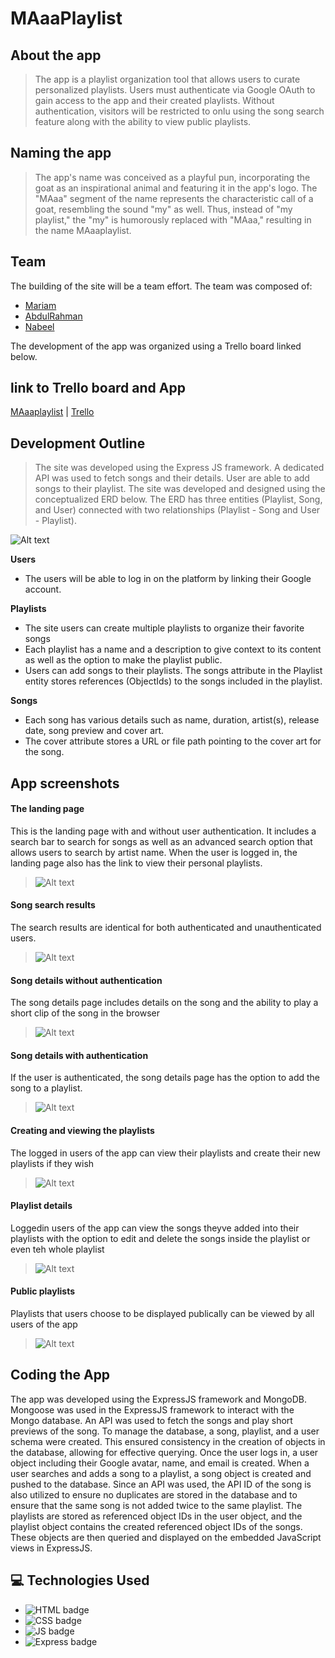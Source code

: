 # MAaaPlaylist

## About the app
> The app is a playlist organization tool that allows users to curate personalized playlists. Users must authenticate via Google OAuth to gain access to the app and their created playlists. Without authentication, visitors will be restricted to onlu using the song search feature along with the ability to view public playlists.

## Naming the app
> The app's name was conceived as a playful pun, incorporating the goat as an inspirational animal and featuring it in the app's logo. The "MAaa" segment of the name represents the characteristic call of a goat, resembling the sound "my" as well. Thus, instead of "my playlist," the "my" is humorously replaced with "MAaa," resulting in the name MAaaplaylist.

## Team

The building of the site will be a team effort. The team was composed of:

- [Mariam](https://github.com/MariamBaloch)
- [AbdulRahman](https://github.com/aboodabdo347)
- [Nabeel](https://github.com/nabeelmaklai)

The development of the app was organized using a Trello board linked below. 

## link to Trello board and App

[MAaaplaylist](https://maaaplaylist.fly.dev/) | [Trello](https://trello.com/b/nfH5tSJv/playlist-app)

## Development Outline

> The site was developed using the Express JS framework. A dedicated API was used to fetch songs and their details. User are able to add songs to their playlist. The site was developed and designed using the conceptualized ERD below. The ERD has three entities (Playlist, Song, and User) connected with two relationships (Playlist - Song and User - Playlist).

![Alt text](images/updated-erd.png)

**Users**

- The users will be able to log in on the platform by linking their Google account.

**Playlists**

- The site users can create multiple playlists to organize their favorite songs
- Each playlist has a name and a description to give context to its content as well as the option to make the playlist public.
- Users can add songs to their playlists. The songs attribute in the Playlist entity stores references (ObjectIds) to the songs included in the playlist.

**Songs**

- Each song has various details such as name, duration, artist(s), release date, song preview and cover art.
- The cover attribute stores a URL or file path pointing to the cover art for the song.

## App screenshots

#### **The landing page**

This is the landing page with and without user authentication. It includes a search bar to search for songs as well as an advanced search option that allows users to search by artist name. When the user is logged in, the landing page also has the link to view their personal playlists. 

> ![Alt text](app-images/homepage.png)

#### Song search results 

The search results are identical for both authenticated and unauthenticated users.

> ![Alt text](app-images/Search-results.png)

#### Song details without authentication

The song details page includes details on the song and the ability to play a short clip of the song in the browser

> ![Alt text](app-images/song-details-not-loggedin.png)

#### Song details with authentication

If the user is authenticated, the song details page has the option to add the song to a playlist.

> ![Alt text](app-images/song-details-loggedin.png)

#### Creating and viewing the playlists

The logged in users of the app can view their playlists and create their new playlists if they wish

> ![Alt text](app-images/your-playlist-button.png)

#### Playlist details

Loggedin users of the app can view the songs theyve added into their playlists with the option to edit and delete the songs inside the playlist or even teh whole playlist

> ![Alt text](app-images/playlist-details.png)

#### Public playlists

Playlists that users choose to be displayed publically can be viewed by all users of the app

> ![Alt text](app-images/Public-playlists.png)

## Coding the App

The app was developed using the ExpressJS framework and MongoDB. Mongoose was used in the ExpressJS framework to interact with the Mongo database. An API was used to fetch the songs and play short previews of the song. To manage the database, a song, playlist, and a user schema were created. This ensured consistency in the creation of objects in the database, allowing for effective querying. Once the user logs in, a user object including their Google avatar, name, and email is created. When a user searches and adds a song to a playlist, a song object is created and pushed to the database. Since an API was used, the API ID of the song is also utilized to ensure no duplicates are stored in the database and to ensure that the same song is not added twice to the same playlist. The playlists are stored as referenced object IDs in the user object, and the playlist object contains the created referenced object IDs of the songs. These objects are then queried and displayed on the embedded JavaScript views in ExpressJS. 

## :computer: Technologies Used

- ![HTML badge](https://img.shields.io/badge/HTML5-E34F26?style=for-the-badge&logo=html5&logoColor=white)
- ![CSS badge](https://img.shields.io/badge/CSS3-1572B6?style=for-the-badge&logo=css3&logoColor=white)
- ![JS badge](https://img.shields.io/badge/JavaScript-323330?style=for-the-badge&logo=javascript&logoColor=F7DF1E)
- ![Express badge](https://img.shields.io/badge/JavaScript-323330?style=for-the-badge&logo=express&logoColor=F7DF1E)
